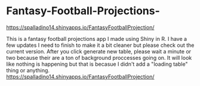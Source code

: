# Fantasy-Football-Projections-
https://spalladino14.shinyapps.io/FantasyFootballProjection/

This is a fantasy football projections app I made using Shiny in R. I have a few updates I need to finish to make it a bit cleaner but please check out the current version.
After you click generate new table, please wait a minute or two because their are a ton of background proccesses going on. It will look like nothing is happening but that is becasue I didn't add a "loading table" thing or anything. 
https://spalladino14.shinyapps.io/FantasyFootballProjection/

